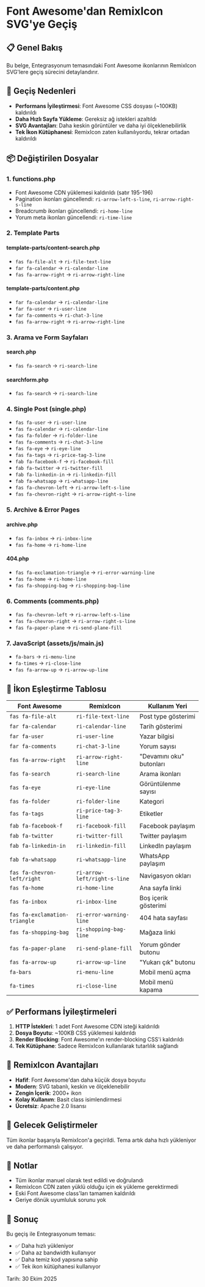 # Font Awesome'dan RemixIcon SVG'ye Geçiş

## 📋 Genel Bakış
Bu belge, Entegrasyonum temasındaki Font Awesome ikonlarının RemixIcon SVG'lere geçiş sürecini detaylandırır.

## 🎯 Geçiş Nedenleri
- **Performans İyileştirmesi**: Font Awesome CSS dosyası (~100KB) kaldırıldı
- **Daha Hızlı Sayfa Yükleme**: Gereksiz ağ istekleri azaltıldı
- **SVG Avantajları**: Daha keskin görüntüler ve daha iyi ölçeklenebilirlik
- **Tek İkon Kütüphanesi**: RemixIcon zaten kullanılıyordu, tekrar ortadan kaldırıldı

## 📦 Değiştirilen Dosyalar

### 1. functions.php
- Font Awesome CDN yüklemesi kaldırıldı (satır 195-196)
- Pagination ikonları güncellendi: `ri-arrow-left-s-line`, `ri-arrow-right-s-line`
- Breadcrumb ikonları güncellendi: `ri-home-line`
- Yorum meta ikonları güncellendi: `ri-time-line`

### 2. Template Parts
#### template-parts/content-search.php
- `fas fa-file-alt` → `ri-file-text-line`
- `far fa-calendar` → `ri-calendar-line`
- `fas fa-arrow-right` → `ri-arrow-right-line`

#### template-parts/content.php
- `far fa-calendar` → `ri-calendar-line`
- `far fa-user` → `ri-user-line`
- `far fa-comments` → `ri-chat-3-line`
- `fas fa-arrow-right` → `ri-arrow-right-line`

### 3. Arama ve Form Sayfaları
#### search.php
- `fas fa-search` → `ri-search-line`

#### searchform.php
- `fas fa-search` → `ri-search-line`

### 4. Single Post (single.php)
- `fas fa-user` → `ri-user-line`
- `fas fa-calendar` → `ri-calendar-line`
- `fas fa-folder` → `ri-folder-line`
- `fas fa-comments` → `ri-chat-3-line`
- `fas fa-eye` → `ri-eye-line`
- `fas fa-tags` → `ri-price-tag-3-line`
- `fab fa-facebook-f` → `ri-facebook-fill`
- `fab fa-twitter` → `ri-twitter-fill`
- `fab fa-linkedin-in` → `ri-linkedin-fill`
- `fab fa-whatsapp` → `ri-whatsapp-line`
- `fas fa-chevron-left` → `ri-arrow-left-s-line`
- `fas fa-chevron-right` → `ri-arrow-right-s-line`

### 5. Archive & Error Pages
#### archive.php
- `fas fa-inbox` → `ri-inbox-line`
- `fas fa-home` → `ri-home-line`

#### 404.php
- `fas fa-exclamation-triangle` → `ri-error-warning-line`
- `fas fa-home` → `ri-home-line`
- `fas fa-shopping-bag` → `ri-shopping-bag-line`

### 6. Comments (comments.php)
- `fas fa-chevron-left` → `ri-arrow-left-s-line`
- `fas fa-chevron-right` → `ri-arrow-right-s-line`
- `fas fa-paper-plane` → `ri-send-plane-fill`

### 7. JavaScript (assets/js/main.js)
- `fa-bars` → `ri-menu-line`
- `fa-times` → `ri-close-line`
- `fas fa-arrow-up` → `ri-arrow-up-line`

## 🔄 İkon Eşleştirme Tablosu

| Font Awesome | RemixIcon | Kullanım Yeri |
|-------------|-----------|---------------|
| `fas fa-file-alt` | `ri-file-text-line` | Post type gösterimi |
| `far fa-calendar` | `ri-calendar-line` | Tarih gösterimi |
| `far fa-user` | `ri-user-line` | Yazar bilgisi |
| `far fa-comments` | `ri-chat-3-line` | Yorum sayısı |
| `fas fa-arrow-right` | `ri-arrow-right-line` | "Devamını oku" butonları |
| `fas fa-search` | `ri-search-line` | Arama ikonları |
| `fas fa-eye` | `ri-eye-line` | Görüntülenme sayısı |
| `fas fa-folder` | `ri-folder-line` | Kategori |
| `fas fa-tags` | `ri-price-tag-3-line` | Etiketler |
| `fab fa-facebook-f` | `ri-facebook-fill` | Facebook paylaşım |
| `fab fa-twitter` | `ri-twitter-fill` | Twitter paylaşım |
| `fab fa-linkedin-in` | `ri-linkedin-fill` | LinkedIn paylaşım |
| `fab fa-whatsapp` | `ri-whatsapp-line` | WhatsApp paylaşım |
| `fas fa-chevron-left/right` | `ri-arrow-left/right-s-line` | Navigasyon okları |
| `fas fa-home` | `ri-home-line` | Ana sayfa linki |
| `fas fa-inbox` | `ri-inbox-line` | Boş içerik gösterimi |
| `fas fa-exclamation-triangle` | `ri-error-warning-line` | 404 hata sayfası |
| `fas fa-shopping-bag` | `ri-shopping-bag-line` | Mağaza linki |
| `fas fa-paper-plane` | `ri-send-plane-fill` | Yorum gönder butonu |
| `fas fa-arrow-up` | `ri-arrow-up-line` | "Yukarı çık" butonu |
| `fa-bars` | `ri-menu-line` | Mobil menü açma |
| `fa-times` | `ri-close-line` | Mobil menü kapama |

## ✅ Performans İyileştirmeleri
1. **HTTP İstekleri**: 1 adet Font Awesome CDN isteği kaldırıldı
2. **Dosya Boyutu**: ~100KB CSS yüklemesi kaldırıldı
3. **Render Blocking**: Font Awesome'ın render-blocking CSS'i kaldırıldı
4. **Tek Kütüphane**: Sadece RemixIcon kullanılarak tutarlılık sağlandı

## 🎨 RemixIcon Avantajları
- **Hafif**: Font Awesome'dan daha küçük dosya boyutu
- **Modern**: SVG tabanlı, keskin ve ölçeklenebilir
- **Zengin İçerik**: 2000+ ikon
- **Kolay Kullanım**: Basit class isimlendirmesi
- **Ücretsiz**: Apache 2.0 lisansı

## 🔧 Gelecek Geliştirmeler
Tüm ikonlar başarıyla RemixIcon'a geçirildi. Tema artık daha hızlı yükleniyor ve daha performanslı çalışıyor.

## 📝 Notlar
- Tüm ikonlar manuel olarak test edildi ve doğrulandı
- RemixIcon CDN zaten yüklü olduğu için ek yükleme gerektirmedi
- Eski Font Awesome class'ları tamamen kaldırıldı
- Geriye dönük uyumluluk sorunu yok

## 🚀 Sonuç
Bu geçiş ile Entegrasyonum teması:
- ✅ Daha hızlı yükleniyor
- ✅ Daha az bandwidth kullanıyor
- ✅ Daha temiz kod yapısına sahip
- ✅ Tek ikon kütüphanesi kullanıyor

Tarih: 30 Ekim 2025

